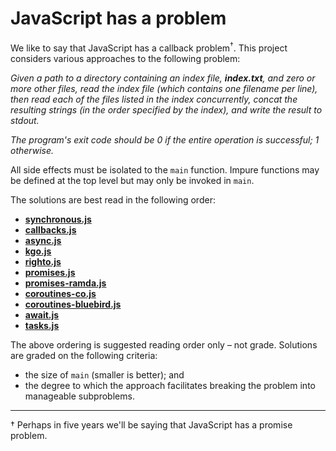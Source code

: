 # JavaScript has a problem

We like to say that JavaScript has a callback problem<sup>†</sup>.
This project considers various approaches to the following problem:

*Given a path to a directory containing an index file, __index.txt__, and
zero or more other files, read the index file (which contains one filename
per line), then read each of the files listed in the index concurrently,
concat the resulting strings (in the order specified by the index), and
write the result to stdout.*

*The program's exit code should be 0 if the entire operation is successful;
1 otherwise.*

All side effects must be isolated to the `main` function. Impure functions
may be defined at the top level but may only be invoked in `main`.

The solutions are best read in the following order:

  - [__synchronous.js__](./synchronous.js)
  - [__callbacks.js__](./callbacks.js)
  - [__async.js__](./async.js)
  - [__kgo.js__](./kgo.js)
  - [__righto.js__](./righto.js)
  - [__promises.js__](./promises.js)
  - [__promises-ramda.js__](./promises-ramda.js)
  - [__coroutines-co.js__](./coroutines-co.js)
  - [__coroutines-bluebird.js__](./coroutines-bluebird.js)
  - [__await.js__](./await.js)
  - [__tasks.js__](./tasks.js)

The above ordering is suggested reading order only – not grade. Solutions are
graded on the following criteria:

  - the size of `main` (smaller is better); and
  - the degree to which the approach facilitates breaking the problem into
    manageable subproblems.

---

† Perhaps in five years we'll be saying that JavaScript has a promise problem.
